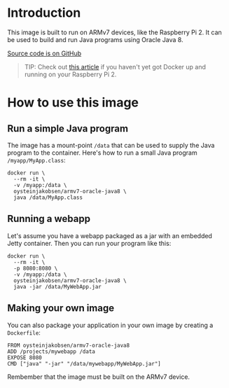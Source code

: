 # Introduction

This image is built to run on ARMv7 devices, like the Raspberry Pi 2. It can be used to build and run Java programs using Oracle Java 8.

[Source code is on GitHub](https://github.com/oysteinjakobsen/docker-armv7-oracle-java8)

> TIP: Check out [this article](http://blog.hypriot.com/kick-ass-raspberry-pi-2-having-a-forbidden-love-affair-with-docker-1-dot-4-1) if you haven't yet got Docker up and running on your Raspberry Pi 2.

# How to use this image

## Run a simple Java program

The image has a mount-point `/data` that can be used to supply the Java program to the container. Here's how to run a small Java program `/myapp/MyApp.class`:

```
docker run \
  --rm -it \
  -v /myapp:/data \
  oysteinjakobsen/armv7-oracle-java8 \
  java /data/MyApp.class
```

## Running a webapp

Let's assume you have a webapp packaged as a jar with an embedded Jetty container. Then you can run your program like this:

```
docker run \
  --rm -it \
  -p 8080:8080 \
  -v /myapp:/data \
  oysteinjakobsen/armv7-oracle-java8 \
  java -jar /data/MyWebApp.jar
```

## Making your own image

You can also package your application in your own image by creating a `Dockerfile`:

```
FROM oysteinjakobsen/armv7-oracle-java8
ADD /projects/mywebapp /data
EXPOSE 8080
CMD ["java" "-jar" "/data/mywebapp/MyWebApp.jar"]
```

Rembember that the image must be built on the ARMv7 device.

